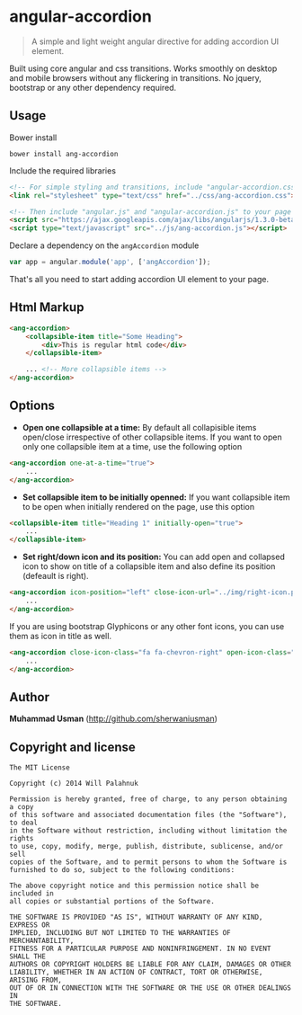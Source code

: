 angular-accordion
=================

> A simple and light weight angular directive for adding accordion UI element.

Built using core angular and css transitions. Works smoothly on desktop and mobile browsers without any flickering in transitions. No jquery, bootstrap or any other dependency required.

## Usage

Bower install

`bower install ang-accordion`

Include the required libraries
```html
<!-- For simple styling and transitions, include "angular-accordion.css". You can edit styles to meed your look and feel -->
<link rel="stylesheet" type="text/css" href="../css/ang-accordion.css">

<!-- Then include "angular.js" and "angular-accordion.js" to your page -->
<script src="https://ajax.googleapis.com/ajax/libs/angularjs/1.3.0-beta.15/angular.min.js"></script>
<script type="text/javascript" src="../js/ang-accordion.js"></script>
```

Declare a dependency on the `angAccordion` module
``` javascript
var app = angular.module('app', ['angAccordion']);
```
That's all you need to start adding accordion UI element to your page.

## Html Markup

```html
<ang-accordion>
    <collapsible-item title="Some Heading">
        <div>This is regular html code</div>
    </collapsible-item>

    ... <!-- More collapsible items -->
</ang-accordion>
```

## Options
+ **Open one collapsible at a time:**
By default all collapisible items open/close irrespective of other collapsible items. If you want to open only one collapsible item at a time, use the following option

```html
<ang-accordion one-at-a-time="true">
    ...
</ang-accordion>
```

+ **Set collapsible item to be initially openned:**
If you want collapsible item to be open when initially rendered on the page, use this option

```html
<collapsible-item title="Heading 1" initially-open="true">
    ...
</collapsible-item>
```

+ **Set right/down icon and its position:**
You can add open and collapsed icon to show on title of a collapsible item and also define its position (defeault is right).

```html
<ang-accordion icon-position="left" close-icon-url="../img/right-icon.png" open-icon-url="../img/down-icon.png">
    ...
</ang-accordion>
```
If you are using bootstrap Glyphicons or any other font icons, you can use them as icon in title as well.

```html
<ang-accordion close-icon-class="fa fa-chevron-right" open-icon-class="fa fa-chevron-down">
    ...
</ang-accordion>
```

## Author

**Muhammad Usman** (http://github.com/sherwaniusman)

## Copyright and license

    The MIT License

	Copyright (c) 2014 Will Palahnuk

	Permission is hereby granted, free of charge, to any person obtaining a copy
	of this software and associated documentation files (the "Software"), to deal
	in the Software without restriction, including without limitation the rights
	to use, copy, modify, merge, publish, distribute, sublicense, and/or sell
	copies of the Software, and to permit persons to whom the Software is
	furnished to do so, subject to the following conditions:

	The above copyright notice and this permission notice shall be included in
	all copies or substantial portions of the Software.

	THE SOFTWARE IS PROVIDED "AS IS", WITHOUT WARRANTY OF ANY KIND, EXPRESS OR
	IMPLIED, INCLUDING BUT NOT LIMITED TO THE WARRANTIES OF MERCHANTABILITY,
	FITNESS FOR A PARTICULAR PURPOSE AND NONINFRINGEMENT. IN NO EVENT SHALL THE
	AUTHORS OR COPYRIGHT HOLDERS BE LIABLE FOR ANY CLAIM, DAMAGES OR OTHER
	LIABILITY, WHETHER IN AN ACTION OF CONTRACT, TORT OR OTHERWISE, ARISING FROM,
	OUT OF OR IN CONNECTION WITH THE SOFTWARE OR THE USE OR OTHER DEALINGS IN
	THE SOFTWARE.
